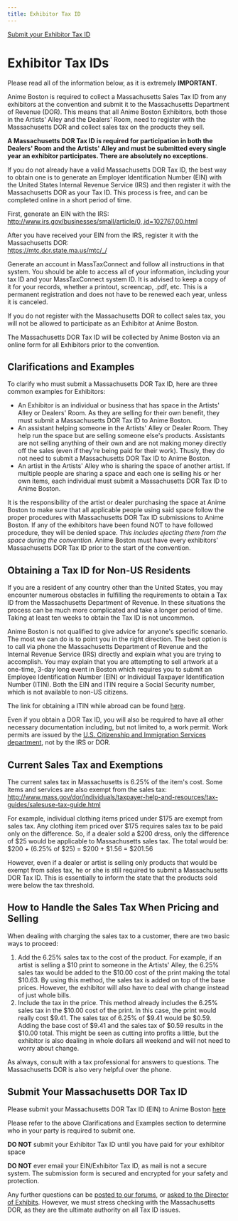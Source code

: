 ```yaml
---
title: Exhibitor Tax ID
---
```

<div class="nav menu-secondary">
  <a href="/AB-Site-Redesign/applications/taxid/exhibitor_tax_id_form.html" class="nav-link">
    Submit your Exhibitor Tax ID
  </a>
</div>

# Exhibitor Tax IDs

<span class="text-danger">Please read all of the information below, as it is extremely **IMPORTANT**.</span>

Anime Boston is required to collect a Massachusetts Sales Tax ID from any exhibitors at the convention and submit it to the Massachusetts Department of Revenue (DOR). This means that all Anime Boston Exhibitors, both those in the Artists' Alley and the Dealers' Room, need to register with the Massachusetts DOR and collect sales tax on the products they sell.

**A Massachusetts DOR Tax ID is required for participation in both the Dealers' Room and the Artists' Alley and must be submitted every single year an exhibitor participates. There are absolutely no exceptions.**

If you do not already have a valid Massachusetts DOR Tax ID, the best way to obtain one is to generate an Employer Identification Number (EIN) with the United States Internal Revenue Service (IRS) and then register it with the Massachusetts DOR as your Tax ID. This process is free, and can be completed online in a short period of time.

First, generate an EIN with the IRS:  
<a href="http://www.irs.gov/businesses/small/article/0,,id=102767,00.html" target="\_blank">http://www.irs.gov/businesses/small/article/0,,id=102767,00.html</a>

After you have received your EIN from the IRS, register it with the Massachusetts DOR:  
<a href="https://mtc.dor.state.ma.us/mtc/_/" target="\_blank">https://mtc.dor.state.ma.us/mtc/_/</a>

Generate an account in MassTaxConnect and follow all instructions in that system. You should be able to access all of your information, including your tax ID and your MassTaxConnect system ID. It is advised to keep a copy of it for your records, whether a printout, screencap, .pdf, etc. This is a permanent registration and does not have to be renewed each year, unless it is canceled.

If you do not register with the Massachusetts DOR to collect sales tax, you will not be allowed to participate as an Exhibitor at Anime Boston.

The Massachusetts DOR Tax ID will be collected by Anime Boston via an online form for all Exhibitors prior to the convention.

## Clarifications and Examples

To clarify who must submit a Massachusetts DOR Tax ID, here are three common examples for Exhibitors:
* An Exhibitor is an individual or business that has space in the Artists' Alley or Dealers' Room. As they are selling for their own benefit, they must submit a Massachusetts DOR Tax ID to Anime Boston.
* An assistant helping someone in the Artists' Alley or Dealer Room. They help run the space but are selling someone else's products. Assistants are not selling anything of their own and are not making money directly off the sales (even if they're being paid for their work). Thusly, they do not need to submit a Massachusetts DOR Tax ID to Anime Boston.
* An artist in the Artists' Alley who is sharing the space of another artist. If multiple people are sharing a space and each one is selling his or her own items, each individual must submit a Massachusetts DOR Tax ID to Anime Boston.

It is the responsibility of the artist or dealer purchasing the space at Anime Boston to make sure that all applicable people using said space follow the proper procedures with Massachusetts DOR Tax ID submissions to Anime Boston. If any of the exhibitors have been found NOT to have followed procedure, they will be denied space. <em>This includes ejecting them from the space during the convention.</em> Anime Boston must have every exhibitors' Massachusetts DOR Tax ID prior to the start of the convention.

## Obtaining a Tax ID for Non-US Residents

If you are a resident of any country other than the United States, you may encounter numerous obstacles in fulfilling the requirements to obtain a Tax ID from the Massachusetts Department of Revenue. In these situations the process can be much more complicated and take a longer period of time. Taking at least ten weeks to obtain the Tax ID is not uncommon.

Anime Boston is not qualified to give advice for anyone's specific scenario. The most we can do is to point you in the right direction. The best option is to call via phone the Massachusetts Department of Revenue and the Internal Revenue Service (IRS) directly and explain what you are trying to accomplish. You may explain that you are attempting to sell artwork at a one-time, 3-day long event in Boston which requires you to submit an Employee Identification Number (EIN) or Individual Taxpayer Identification Number (ITIN). Both the EIN and ITIN require a Social Security number, which is not available to non-US citizens.

The link for obtaining a ITIN while abroad can be found <a href="http://www.irs.gov/Individuals/International-Taxpayers/Obtaining-an-ITIN-from-Abroad" target="\_blank">here</a>.

Even if you obtain a DOR Tax ID, you will also be required to have all other necessary documentation including, but not limited to, a work permit. Work permits are issued by the <a href="http://www.uscis.gov/working-united-states/working-us" target="\_blank">U.S. Citizenship and Immigration Services department</a>, not by the IRS or DOR.

## Current Sales Tax and Exemptions

The current sales tax in Massachusetts is 6.25% of the item's cost. Some items and services are also exempt from the sales tax:  
<a href="http://www.mass.gov/dor/individuals/taxpayer-help-and-resources/tax-guides/salesuse-tax-guide.html" target="\_blank">http://www.mass.gov/dor/individuals/taxpayer-help-and-resources/tax-guides/salesuse-tax-guide.html</a>

For example, individual clothing items priced under $175 are exempt from sales tax. Any clothing item priced over $175 requires sales tax to be paid only on the difference. So, if a dealer sold a $200 dress, only the difference of $25 would be applicable to Massachusetts sales tax. The total would be:  
$200 + (6.25% of $25) = $200 + $1.56 = $201.56

However, even if a dealer or artist is selling only products that would be exempt from sales tax, he or she is still required to submit a Massachusetts DOR Tax ID. This is essentially to inform the state that the products sold were below the tax threshold.

## How to Handle the Sales Tax When Pricing and Selling

When dealing with charging the sales tax to a customer, there are two basic ways to proceed:
1. Add the 6.25% sales tax to the cost of the product. For example, if an artist is selling a $10 print to someone in the Artists' Alley, the 6.25% sales tax would be added to the $10.00 cost of the print making the total $10.63. By using this method, the sales tax is added on top of the base prices. However, the exhibitor will also have to deal with change instead of just whole bills.
2. Include the tax in the price. This method already includes the 6.25% sales tax in the $10.00 cost of the print. In this case, the print would really cost $9.41. The sales tax of 6.25% of $9.41 would be $0.59. Adding the base cost of $9.41 and the sales tax of $0.59 results in the $10.00 total. This might be seen as cutting into profits a little, but the exhibitor is also dealing in whole dollars all weekend and will not need to worry about change.

As always, consult with a tax professional for answers to questions. The Massachusetts DOR is also very helpful over the phone.

## Submit Your Massachusetts DOR Tax ID

Please submit your Massachusetts DOR Tax ID (EIN) to Anime Boston [here](/AB-Site-Redesign/applications/taxid/exhibitor_tax_id_form.html)

Please refer to the above Clarifications and Examples section to determine who in your party is required to submit one.

**DO NOT** submit your Exhibitor Tax ID until you have paid for your exhibitor space

**DO NOT** ever email your EIN/Exhibitor Tax ID, as mail is not a secure system. The submission form is secured and encrypted for your safety and protection.

Any further questions can be [posted to our forums](https://forums.animeboston.com), or [asked to the Director of Exhibits](/coninfo/contact/6). However, we must stress checking with the Massachusetts DOR, as they are the ultimate authority on all Tax ID issues.

